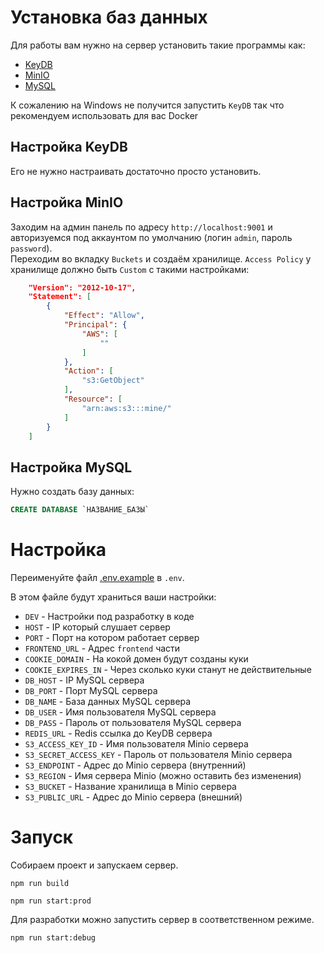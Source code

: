 # Установка баз данных

Для работы вам нужно на сервер установить такие программы как:

- [KeyDB](https://docs.keydb.dev)
- [MinIO](https://min.io/)
- [MySQL](https://www.mysql.com/)

К сожалению на Windows не получится запустить `KeyDB` так что рекомендуем использовать для ваc Docker

## Настройка KeyDB 

Его не нужно настраивать достаточно просто установить.

## Настройка MinIO

Заходим на админ панель по адресу `http://localhost:9001` и авторизуемся под аккаунтом по умолчанию (логин `admin`, пароль `password`).  
Переходим во вкладку `Buckets` и создаём хранилище. `Access Policy` у хранилище должно быть `Custom` с такими настройками:
```json
    "Version": "2012-10-17",
    "Statement": [
        {
            "Effect": "Allow",
            "Principal": {
                "AWS": [
                    ""
                ]
            },
            "Action": [
                "s3:GetObject"
            ],
            "Resource": [
                "arn:aws:s3:::mine/"
            ]
        }
    ]
```

## Настройка MySQL 

Нужно создать базу данных:
```sql
CREATE DATABASE `НАЗВАНИЕ_БАЗЫ`
```

# Настройка

Переименуйте файл [.env.example](https://github.com/AuroraTeam/EasyCabinet/blob/master/packages/backend/.env.example) в `.env`.  

В этом файле будут храниться ваши настройки:

- `DEV` - Настройки под разработку в коде
- `HOST` - IP который слушает сервер
- `PORT` - Порт на котором работает сервер
- `FRONTEND_URL` - Адрес `frontend` части
- `COOKIE_DOMAIN` - На кокой домен будут созданы куки
- `COOKIE_EXPIRES_IN` - Через сколько куки станут не действительные
- `DB_HOST` - IP MySQL сервера
- `DB_PORT` - Порт MySQL сервера
- `DB_NAME` - База данных MySQL сервера
- `DB_USER` - Имя пользователя MySQL сервера
- `DB_PASS` - Пароль от пользователя MySQL сервера
- `REDIS_URL` - Redis ссылка до KeyDB сервера
- `S3_ACCESS_KEY_ID` - Имя пользователя Minio сервера
- `S3_SECRET_ACCESS_KEY` - Пароль от пользователя Minio сервера
- `S3_ENDPOINT` - Адрес до Minio сервера (внутренний)
- `S3_REGION` - Имя сервера Minio (можно оставить без изменения)
- `S3_BUCKET` - Название хранилища в Minio сервера
- `S3_PUBLIC_URL` - Адрес до Minio сервера (внешний)

# Запуск 

Собираем проект и запускаем сервер.
```
npm run build

npm run start:prod
```

Для разработки можно запустить сервер в соответственном режиме.

```
npm run start:debug
```
